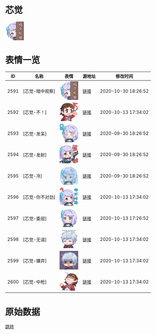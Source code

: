 # 芯觉

<img src="./cover.png" height="60" alt="cover" />

# 表情一览

|ID|名称|表情|源地址|修改时间|
|----|----|----|----|----|
|2591|[芯觉-暗中观察]|<img src="./pic/002591_%5B芯觉-暗中观察%5D.png" height="60" alt="芯觉-暗中观察"/>|[链接](http://i0.hdslb.com/bfs/emote/2470f502deb500ac9c509161f237663481fca643.png)|2020-10-30 18:26:52|
|2592|[芯觉-不！]|<img src="./pic/002592_%5B芯觉-不！%5D.png" height="60" alt="芯觉-不！"/>|[链接](http://i0.hdslb.com/bfs/emote/8b174d336ad707c4a33dd8323951ed70933dd0bd.png)|2020-10-13 17:34:02|
|2593|[芯觉-发呆]|<img src="./pic/002593_%5B芯觉-发呆%5D.png" height="60" alt="芯觉-发呆"/>|[链接](http://i0.hdslb.com/bfs/emote/dced0e100b970775a400b8603d75e12412bd82c6.png)|2020-09-30 18:26:52|
|2594|[芯觉-发射]|<img src="./pic/002594_%5B芯觉-发射%5D.png" height="60" alt="芯觉-发射"/>|[链接](http://i0.hdslb.com/bfs/emote/9e36a7c05dc738ac1c96e723f41536c76618aab0.png)|2020-09-30 18:26:52|
|2595|[芯觉-冷]|<img src="./pic/002595_%5B芯觉-冷%5D.png" height="60" alt="芯觉-冷"/>|[链接](http://i0.hdslb.com/bfs/emote/9f65464d448c404dc765ab3d0ea44dfad08c7a1c.png)|2020-09-30 18:26:52|
|2596|[芯觉-你不对劲]|<img src="./pic/002596_%5B芯觉-你不对劲%5D.png" height="60" alt="芯觉-你不对劲"/>|[链接](http://i0.hdslb.com/bfs/emote/8987d30457bfc44da9a04330397a0431475d7bf3.png)|2020-10-13 17:34:02|
|2597|[芯觉-委屈]|<img src="./pic/002597_%5B芯觉-委屈%5D.png" height="60" alt="芯觉-委屈"/>|[链接](http://i0.hdslb.com/bfs/emote/5c53e6d7e4b456e5d955a5840ae38862fb3e45aa.png)|2020-10-13 17:26:52|
|2598|[芯觉-无语]|<img src="./pic/002598_%5B芯觉-无语%5D.png" height="60" alt="芯觉-无语"/>|[链接](http://i0.hdslb.com/bfs/emote/934d5d80e7304d9d295a5d598a09b5ce27db8243.png)|2020-10-13 17:34:02|
|2599|[芯觉-嫌弃]|<img src="./pic/002599_%5B芯觉-嫌弃%5D.png" height="60" alt="芯觉-嫌弃"/>|[链接](http://i0.hdslb.com/bfs/emote/2ccea46cba5434825858765a53a024c19dfa772c.png)|2020-10-13 17:34:02|
|2600|[芯觉-中枪]|<img src="./pic/002600_%5B芯觉-中枪%5D.png" height="60" alt="芯觉-中枪"/>|[链接](http://i0.hdslb.com/bfs/emote/bec3991880dc49913262beb0bccf264e0ac6c4a8.png)|2020-10-13 17:34:02|

# 原始数据

[跳转](./raw.json)

